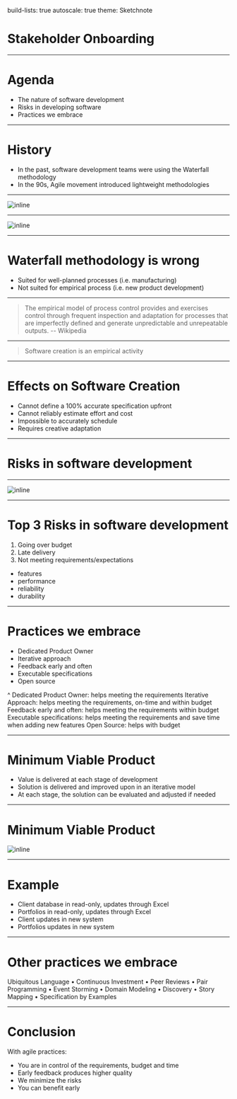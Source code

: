 build-lists: true
autoscale: true
theme: Sketchnote

# Stakeholder Onboarding

---

# Agenda

- The nature of software development
- Risks in developing software
- Practices we embrace

---

# History

- In the past, software development teams were using the Waterfall methodology
- In the 90s, Agile movement introduced lightweight methodologies

---

![inline](./waterfall.png)

---

![inline](./agile.png)

---

# Waterfall methodology is wrong

- Suited for well-planned processes (i.e. manufacturing)
- Not suited for empirical process (i.e. new product development)

---

> The empirical model of process control provides and exercises control through
frequent inspection and adaptation for processes that are imperfectly defined
and generate unpredictable and unrepeatable outputs.
-- Wikipedia

---

> Software creation is an empirical activity

---

# Effects on Software Creation

- Cannot define a 100% accurate specification upfront
- Cannot reliably estimate effort and cost
- Impossible to accurately schedule
- Requires creative adaptation

---

# Risks in software development

---

![inline](./triangle.png)

---

# Top 3 Risks in software development

1. Going over budget
2. Late delivery
3. Not meeting requirements/expectations
  - features
  - performance
  - reliability
  - durability

---

# Practices we embrace

- Dedicated Product Owner
- Iterative approach
- Feedback early and often
- Executable specifications
- Open source

^
Dedicated Product Owner: helps meeting the requirements
Iterative Approach: helps meeting the requirements, on-time and within budget
Feedback early and often: helps meeting the requirements within budget
Executable specifications: helps meeting the requirements and save time when adding new features
Open Source: helps with budget

---

# Minimum Viable Product

- Value is delivered at each stage of development
- Solution is delivered and improved upon in an iterative model
- At each stage, the solution can be evaluated and adjusted if needed

---

# Minimum Viable Product

![inline](./mvp.png)

---

# Example

- Client database in read-only, updates through Excel
- Portfolios in read-only, updates through Excel
- Client updates in new system
- Portfolios updates in new system

---

# Other practices we embrace

Ubiquitous Language • Continuous Investment • Peer Reviews • Pair Programming • Event Storming • Domain Modeling • Discovery • Story Mapping • Specification by Examples

---

# Conclusion

With agile practices:

- You are in control of the requirements, budget and time
- Early feedback produces higher quality
- We minimize the risks
- You can benefit early
